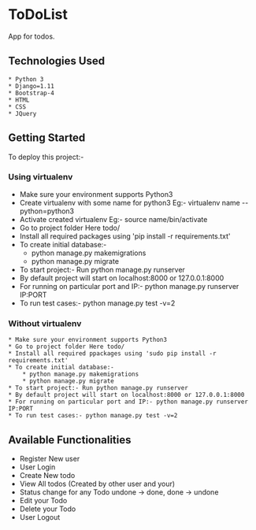 # ToDoList
App for todos.

## Technologies Used
```
* Python 3
* Django=1.11
* Bootstrap-4
* HTML
* CSS
* JQuery
```

## Getting Started
To deploy this project:-

### Using virtualenv

* Make sure your environment supports Python3
* Create virtualenv with some name for python3 Eg:- virtualenv name --python=python3
* Activate created virtualenv Eg:- source name/bin/activate
* Go to project folder Here todo/
* Install all required packages using 'pip install -r requirements.txt'
* To create initial database:- 
	* python manage.py makemigrations
	* python manage.py migrate
* To start project:- Run python manage.py runserver
* By default project will start on localhost:8000 or 127.0.0.1:8000
* For running on particular port and IP:- python manage.py runserver IP:PORT 
* To run test cases:- python manage.py test -v=2


### Without virtualenv
```
* Make sure your environment supports Python3
* Go to project folder Here todo/
* Install all required ppackages using 'sudo pip install -r requirements.txt'
* To create initial database:- 
	* python manage.py makemigrations
	* python manage.py migrate
* To start project:- Run python manage.py runserver
* By default project will start on localhost:8000 or 127.0.0.1:8000
* For running on particular port and IP:- python manage.py runserver IP:PORT
* To run test cases:- python manage.py test -v=2
```

## Available Functionalities

* Register New user
* User Login 
* Create New todo
* View All todos (Created by other user and your)
* Status change for any Todo undone -> done, done -> undone
* Edit your Todo
* Delete your Todo
* User Logout
